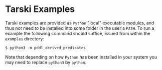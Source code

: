 # Tarski Examples

Tarski examples are provided as `Python` "local" executable modules, and thus not need to be installed into some
folder in the user's `PATH`. To run a example the following command should suffice, issued from within the `examples`
directory:

```
$ python3 -m pddl_derived_predicates
```

Note that depending on how `Python` has been installed in your system you may need to replace `python3` by `python`.